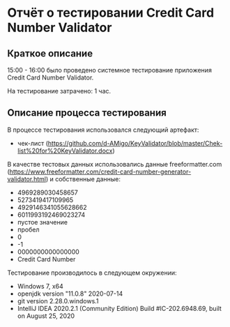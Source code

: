 # Отчёт о тестировании Credit Card Number Validator

## Краткое описание

15:00 - 16:00 было проведено системное тестирование приложения Credit Card Number Validator.

На тестирование затрачено: 1 час.

## Описание процесса тестирования

В процессе тестирования использовался следующий артефакт:
* чек-лист (https://github.com/d-AMigo/KeyValidator/blob/master/Chek-list%20for%20KeyValidator.docx)

В качестве тестовых данных использовались данные freeformatter.com (https://www.freeformatter.com/credit-card-number-generator-validator.html) и собственные данные:
* 4969289030458657
* 5273419417109965
* 4929146341055628662
* 6011993192469023274
* пустое значение
* пробел
* 0
* -1
* 0000000000000000
* Credit Card Number

Тестирование производилось в следующем окружении:
* Windows 7, x64
* openjdk version "11.0.8" 2020-07-14
* git version 2.28.0.windows.1
* IntelliJ IDEA 2020.2.1 (Community Edition)
Build #IC-202.6948.69, built on August 25, 2020
